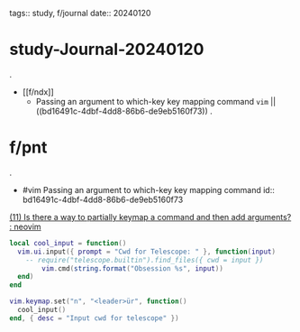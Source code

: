 tags:: study, f/journal
date:: 20240120

# study-Journal-20240120
.
- [[f/ndx]]
  - Passing an argument to which-key key mapping command `vim` || ((bd16491c-4dbf-4dd8-86b6-de9eb5160f73))
.
# f/pnt
.
- #vim Passing an argument to which-key key mapping command
  id:: bd16491c-4dbf-4dd8-86b6-de9eb5160f73

[(11) Is there a way to partially keymap a command and then add arguments? : neovim](https://www.reddit.com/r/neovim/comments/xjbzts/is_there_a_way_to_partially_keymap_a_command_and/)

```lua
local cool_input = function()
  vim.ui.input({ prompt = "Cwd for Telescope: " }, function(input)
    -- require("telescope.builtin").find_files({ cwd = input })
		vim.cmd(string.format("Obsession %s", input))
  end)
end

vim.keymap.set("n", "<leader>ür", function()
  cool_input()
end, { desc = "Input cwd for telescope" })
```

